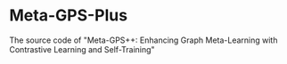 # Meta-GPS-Plus
The source code of "Meta-GPS++: Enhancing Graph Meta-Learning with Contrastive Learning and Self-Training"
